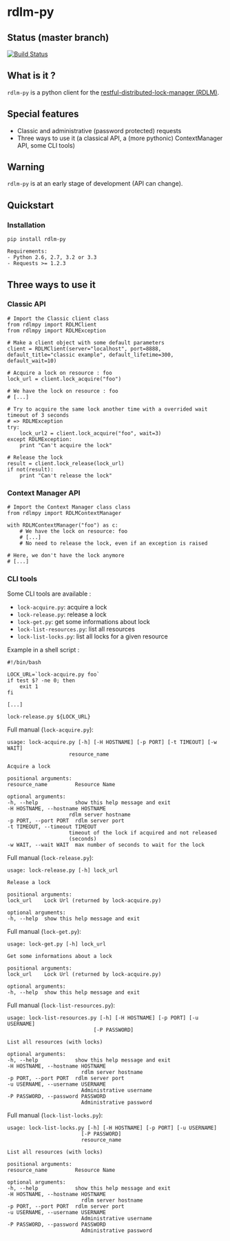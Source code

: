 # rdlm-py

## Status (master branch)

[![Build Status](https://travis-ci.org/thefab/rdlm-py.png)](https://travis-ci.org/thefab/rdlm-py)

## What is it ?

`rdlm-py` is a python client for the [restful-distributed-lock-manager (RDLM)](https://github.com/thefab/restful-distributed-lock-manager).

## Special features

- Classic and administrative (password protected) requests
- Three ways to use it (a classical API, a (more pythonic) ContextManager API, some CLI tools)

## Warning

`rdlm-py` is at an early stage of development (API can change).

## Quickstart

### Installation

    pip install rdlm-py

    Requirements: 
    - Python 2.6, 2.7, 3.2 or 3.3
    - Requests >= 1.2.3

## Three ways to use it 

### Classic API

    # Import the Classic client class
    from rdlmpy import RDLMClient
    from rdlmpy import RDLMException

    # Make a client object with some default parameters
    client = RDLMClient(server="localhost", port=8888, default_title="classic example", default_lifetime=300, default_wait=10)

    # Acquire a lock on resource : foo
    lock_url = client.lock_acquire("foo")

    # We have the lock on resource : foo
    # [...]

    # Try to acquire the same lock another time with a overrided wait timeout of 3 seconds
    # => RDLMException 
    try:
        lock_url2 = client.lock_acquire("foo", wait=3)
    except RDLMException:
        print "Can't acquire the lock"

    # Release the lock
    result = client.lock_release(lock_url)
    if not(result):
        print "Can't release the lock"

### Context Manager API

    # Import the Context Manager class class
    from rdlmpy import RDLMContextManager

    with RDLMContextManager("foo") as c:
        # We have the lock on resource: foo
        # [...]
        # No need to release the lock, even if an exception is raised

    # Here, we don't have the lock anymore
    # [...]

### CLI tools

Some CLI tools are available :

- `lock-acquire.py`: acquire a lock 
- `lock-release.py`: release a lock
- `lock-get.py`: get some informations about lock
- `lock-list-resources.py`: list all resources
- `lock-list-locks.py`: list all locks for a given resource


Example in a shell script :

    #!/bin/bash

    LOCK_URL=`lock-acquire.py foo`
    if test $? -ne 0; then
        exit 1
    fi

    [...] 

    lock-release.py ${LOCK_URL}

Full manual (`lock-acquire.py`):

    usage: lock-acquire.py [-h] [-H HOSTNAME] [-p PORT] [-t TIMEOUT] [-w WAIT]
                        resource_name

    Acquire a lock

    positional arguments:
    resource_name         Resource Name

    optional arguments:
    -h, --help            show this help message and exit
    -H HOSTNAME, --hostname HOSTNAME
                        rdlm server hostname
    -p PORT, --port PORT  rdlm server port
    -t TIMEOUT, --timeout TIMEOUT
                        timeout of the lock if acquired and not released
                        (seconds)
    -w WAIT, --wait WAIT  max number of seconds to wait for the lock

Full manual (`lock-release.py`):

    usage: lock-release.py [-h] lock_url

    Release a lock

    positional arguments:
    lock_url    Lock Url (returned by lock-acquire.py)

    optional arguments:
    -h, --help  show this help message and exit

Full manual (`lock-get.py`):

    usage: lock-get.py [-h] lock_url

    Get some informations about a lock

    positional arguments:
    lock_url    Lock Url (returned by lock-acquire.py)

    optional arguments:
    -h, --help  show this help message and exit

Full manual (`lock-list-resources.py`):

    usage: lock-list-resources.py [-h] [-H HOSTNAME] [-p PORT] [-u USERNAME]
                                [-P PASSWORD]

    List all resources (with locks)

    optional arguments:
    -h, --help            show this help message and exit
    -H HOSTNAME, --hostname HOSTNAME
                            rdlm server hostname
    -p PORT, --port PORT  rdlm server port
    -u USERNAME, --username USERNAME
                            Administrative username
    -P PASSWORD, --password PASSWORD
                            Administrative password

Full manual (`lock-list-locks.py`):

    usage: lock-list-locks.py [-h] [-H HOSTNAME] [-p PORT] [-u USERNAME]
                            [-P PASSWORD]
                            resource_name

    List all resources (with locks)

    positional arguments:
    resource_name         Resource Name

    optional arguments:
    -h, --help            show this help message and exit
    -H HOSTNAME, --hostname HOSTNAME
                            rdlm server hostname
    -p PORT, --port PORT  rdlm server port
    -u USERNAME, --username USERNAME
                            Administrative username
    -P PASSWORD, --password PASSWORD
                            Administrative password
